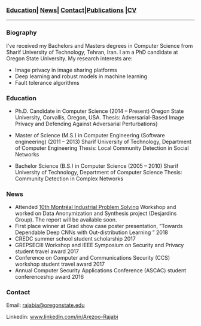 

### [Education](#education)| [News](#news)| [Contact](#contact)|[Publications](/Publications/papers.html) |[CV](/CV.pdf)
----------------------------------------------------------------------------------------------------------------------------------

### Biography

I’ve received my Bachelors and Masters degrees in Computer Science from Sharif University of Technology, Tehran, Iran. I am a PhD candidate at Oregon State University.  My research interests are:
* Image privacy in image sharing platforms
* Deep learning and robust models in machine learning
* Fault tolerance algorithms


### Education
* Ph.D. Candidate in Computer Science (2014 – Present)
  Oregon State University, Corvallis, Oregon, USA.
  Thesis: Adversarial-Based Image Privacy and Defending Against Adversarial Perturbations} 
  
* Master of Science (M.S.) in Computer Engineering (Software engineering) (2011 – 2013)
  Sharif University of Technology, Department of Computer Engineering
  Thesis: Local Community Detection in Social Networks
  
* Bachelor Science (B.S.) in Computer Science (2005 – 2010)
  Sharif University of Technology, Department of Computer Science
  Thesis: Community Detection in Complex Networks
  





### News
* Attended [10th Montréal Industrial Problem Solving](http://www.crm.umontreal.ca/industrialprob2020/) Workshop and worked on Data Anonymization and Synthesis project (Desjardins Group). The report will be available soon.
* First place winner at Grad show case poster presentation, ”Towards Dependable Deep CNNs with Out-distribution Learning ” 2018
* CREDC summer school student scholarship 2017 
* GREPSECIII Workshop and IEEE Symposium on Security and Privacy student travel award 2017 
* Conference on Computer and Communications Security (CCS) workshop student  travel award 2017 
* Annual Computer Security Applications Conference (ASCAC) student conferenceship award 2016

###  Contact
Email: rajabia@oregonstate.edu

Linkedin: www.linkedin.com/in/Arezoo-Rajabi

